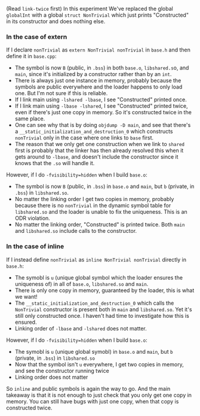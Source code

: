 (Read `link-twice` first)
In this experiment We've replaced the global `globalInt` with a global `struct NonTrivial` which just prints "Constructed" in its constructor and does nothing else.
 

### In the case of extern

If I declare `nonTrivial` as `extern NonTrivial nonTrivial` in `base.h` and then define it in `base.cpp`:
	
- The symbol is now `B` (public, in `.bss`) in both `base.o`, `libshared.s`o, and `main`, since it's initialized by a constructor rather than by an `int`.
- There is always just one instance in memory, probably because the symbols are public everywhere and the loader happens to only load one. But I'm not sure if this is reliable.
- If I link main using `-lshared -lbase`, I see "Constructed" printed once. 
- If I link main using `-lbase -lshared`, I see "Constructed" printed twice, even if there's just one copy in memory. So it's constructed twice in the same place.
- One can see why that is by doing `objdump -D main`, and see that there's a `__static_initialization_and_destruction_0` which constructs `nonTrivial` only in the case where one links to `base` first.
- The reason that we only get one construction when we link to `shared` first is probably that the linker has then already resolved this when it gets around to `-lbase`, and doesn't include the constructor since it knows that the `.so` will handle it.

However, if I do `-fvisibility=hidden` when I build `base.o`:
	
- The symbol is now `B` (public, in `.bss`) in `base.o` and `main`, but `b` (private, in `.bss`) in `libshared.so`.
- No matter the linking order I get two copies in memory, probably because there is no `nonTrivial` in the dynamic symbol table for `libshared.so` and the loader is unable to fix the uniqueness. This is an ODR violation.
- No matter the linking order, "Constructed" is printed twice. Both `main` and `libshared.so` include calls to the constructor.

### In the case of inline

If I instead define `nonTrivial` as `inline NonTrivial nonTrivial` directly in `base.h`:

- The symobl is `u` (unique global symbol which the loader ensures the uniqueness of) in all of `base.o`, `libshared.so` and `main`. 
- There is only one copy in memory, guaranteed by the loader, this is what we want!
- The `__static_initialization_and_destruction_0` which calls the `NonTrivial` constructor is present both in `main` and `libshared.so`. Yet it's still only constructed once. I haven't had time to investigate how this is ensured.
- Linking order of `-lbase` and `-lshared` does not matter.

However, if I do `-fvisibility=hidden` when I build `base.o`:
	
- The symobl is `u` (unique global symobl) in `base.o` and `main`, but `b` (private, in `.bss`) in `libshared.so`
- Now that the symbol isn't `u` everywhere, I get two copies in memory, and see the constructor running twice
- Linking order does not matter

So `inline` and public symbols is again the way to go. And the main takeaway is that it is not enough to just check that you only get one copy in memory. You can still have bugs with just one copy, when that copy is constructed twice.
